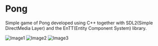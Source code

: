 # Pong

Simple game of Pong developed using C++ together with SDL2(Simple DirectMedia Layer) and the EnTT(Entity Component System) library.

![Image1](https://github.com/Douglas-VC/Pong/assets/61509838/ff37a8c0-a250-40c2-937c-68cc002aa1bd)
![Image2](https://github.com/Douglas-VC/Pong/assets/61509838/4379961f-f9b4-45d0-9d2c-99ac31035fd1)
![Image3](https://github.com/Douglas-VC/Pong/assets/61509838/f86e284b-3c04-4ded-9047-c93c13184442)
